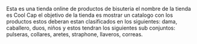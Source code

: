 Esta es una tienda online de productos de bisuteria
el nombre de la tienda es Cool Cap
el objetivo de la tienda es mostrar un catalogo con los productos
estos deberan estan clasificados en los siguientes:
dama, caballero, duos, niños y estos tendran los siguientes sub conjuntos:
pulseras, collares, aretes, straphone, llaveros, correas.
